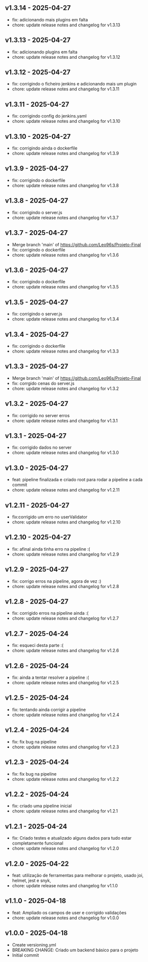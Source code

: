 ## v1.3.14 - 2025-04-27
* fix: adicionando mais plugins em falta
* chore: update release notes and changelog for v1.3.13
## v1.3.13 - 2025-04-27
* fix: adicionando plugins em falta
* chore: update release notes and changelog for v1.3.12
## v1.3.12 - 2025-04-27
* fix: corrigindo o ficheiro jenkins e adicionando mais um plugin
* chore: update release notes and changelog for v1.3.11
## v1.3.11 - 2025-04-27
* fix: corrigindo config do jenkins.yaml
* chore: update release notes and changelog for v1.3.10
## v1.3.10 - 2025-04-27
* fix: corrigindo ainda o dockerfile
* chore: update release notes and changelog for v1.3.9
## v1.3.9 - 2025-04-27
* fix: corrigindo o dockerfile
* chore: update release notes and changelog for v1.3.8
## v1.3.8 - 2025-04-27
* fix: corrigindo o server.js
* chore: update release notes and changelog for v1.3.7
## v1.3.7 - 2025-04-27
* Merge branch 'main' of https://github.com/Leo96s/Projeto-Final
* fix: corrigindo o dockerfile
* chore: update release notes and changelog for v1.3.6
## v1.3.6 - 2025-04-27
* fix: corrigindo o dockerfile
* chore: update release notes and changelog for v1.3.5
## v1.3.5 - 2025-04-27
* fix: corrigindo o server.js
* chore: update release notes and changelog for v1.3.4
## v1.3.4 - 2025-04-27
* fix: corrigindo o dockerfile
* chore: update release notes and changelog for v1.3.3
## v1.3.3 - 2025-04-27
* Merge branch 'main' of https://github.com/Leo96s/Projeto-Final
* fix: corrgido cenas do server.js
* chore: update release notes and changelog for v1.3.2
## v1.3.2 - 2025-04-27
* fix: corrigido no server erros
* chore: update release notes and changelog for v1.3.1
## v1.3.1 - 2025-04-27
* fix: corrigido dados no server
* chore: update release notes and changelog for v1.3.0
## v1.3.0 - 2025-04-27
* feat: pipeline finalizada e criado root para rodar a pipeline a cada commit
* chore: update release notes and changelog for v1.2.11
## v1.2.11 - 2025-04-27
* fix:corrigido um erro no userValidator
* chore: update release notes and changelog for v1.2.10
## v1.2.10 - 2025-04-27
* fix: afinal ainda tinha erro na pipeline :(
* chore: update release notes and changelog for v1.2.9
## v1.2.9 - 2025-04-27
* fix: corrigo erros na pipeline, agora de vez :)
* chore: update release notes and changelog for v1.2.8
## v1.2.8 - 2025-04-27
* fix: corrigido erros na pipeline ainda :(
* chore: update release notes and changelog for v1.2.7
## v1.2.7 - 2025-04-24
* fix: esqueci desta parte :(
* chore: update release notes and changelog for v1.2.6
## v1.2.6 - 2025-04-24
* fix: ainda a tentar resolver a pipeline :(
* chore: update release notes and changelog for v1.2.5
## v1.2.5 - 2025-04-24
* fix: tentando ainda corrigir a pipeline
* chore: update release notes and changelog for v1.2.4
## v1.2.4 - 2025-04-24
* fix: fix bug na pipeline
* chore: update release notes and changelog for v1.2.3
## v1.2.3 - 2025-04-24
* fix: fix bug na pipeline
* chore: update release notes and changelog for v1.2.2
## v1.2.2 - 2025-04-24
* fix: criado uma pipeline inicial
* chore: update release notes and changelog for v1.2.1
## v1.2.1 - 2025-04-24
* fix: Criado testes e atualizado alguns dados para tudo estar completamente funcional
* chore: update release notes and changelog for v1.2.0
## v1.2.0 - 2025-04-22
* feat: utilização de ferramentas para melhorar o projeto, usado joi, helmet, jest e snyk,
* chore: update release notes and changelog for v1.1.0
## v1.1.0 - 2025-04-18
* feat: Ampliado os campos de user e corrigido validações
* chore: update release notes and changelog for v1.0.0
## v1.0.0 - 2025-04-18
* Create versioning.yml
* BREAKING CHANGE: Criado um backend básico para o projeto
* Initial commit
